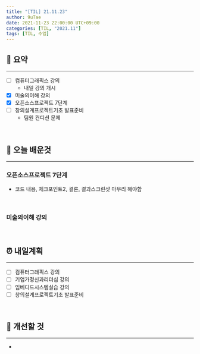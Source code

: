 ```yaml
---
title: "[TIL] 21.11.23"
author: 9uTae
date: 2021-11-23 22:00:00 UTC+09:00
categories: [TIL, "2021.11"]
tags: [TIL, 수업]
---
```


## 🏁 요약

---

- [ ] 컴퓨터그래픽스 강의
    - 내일 강의 개시
- [x] 미술의이해 강의
- [x] 오픈소스프로젝트 7단계
- [ ] 창의설계프로젝트기초 발표준비
    - 팀원 컨디션 문제

<br>

## 📑 오늘 배운것

---

### 오픈소스프로젝트 7단계

- 코드 내용, 체크포인트2, 결론, 결과스크린샷 마무리 해야함

<br>

### 미술의이해 강의

<br>

## ⏰ 내일계획

---

- [ ] 컴퓨터그래픽스 강의
- [ ] 기업가정신과리더십 강의
- [ ] 임베디드시스템실습 강의
- [ ] 창의설계프로젝트기초 발표준비

<br>

## 🧷 개선할 것

---

- 

<br>